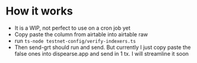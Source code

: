 # How it works
- It is a WIP, not perfect to use on a cron job yet
- Copy paste the column from airtable into airtable raw
- run `ts-node testnet-config/verify-indexers.ts`
- Then send-grt should run and send. But currently I just copy paste the false ones into
  dispearse.app and send in 1 tx. I will streamline it soon